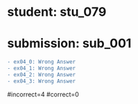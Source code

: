 # student: stu_079
# submission: sub_001

```diff
- ex04_0: Wrong Answer
- ex04_1: Wrong Answer
- ex04_2: Wrong Answer
- ex04_3: Wrong Answer
```
#incorrect=4
#correct=0
